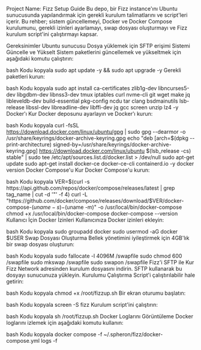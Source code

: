 Project Name: Fizz Setup Guide
Bu depo, bir Fizz instance'ını Ubuntu sunucusunda yapılandırmak için gerekli kurulum talimatlarını ve script'leri içerir. Bu rehber; sistem güncellemeyi, Docker ve Docker Compose kurulumunu, gerekli izinleri ayarlamayı, swap dosyası oluşturmayı ve Fizz kurulum script'ini çalıştırmayı kapsar.

Gereksinimler
Ubuntu sunucusu
Dosya yüklemek için SFTP erişimi
Sistemi Güncelle ve Yükselt
Sistem paketlerini güncellemek ve yükseltmek için aşağıdaki komutu çalıştırın:

bash
Kodu kopyala
sudo apt update -y && sudo apt upgrade -y
Gerekli paketleri kurun:

bash
Kodu kopyala
sudo apt install ca-certificates zlib1g-dev libncurses5-dev libgdbm-dev libnss3-dev tmux iptables curl nvme-cli git wget make jq libleveldb-dev build-essential pkg-config ncdu tar clang bsdmainutils lsb-release libssl-dev libreadline-dev libffi-dev jq gcc screen unzip lz4 -y
Docker'ı Kur
Docker deposunu ayarlayın ve Docker'ı kurun:

bash
Kodu kopyala
curl -fsSL https://download.docker.com/linux/ubuntu/gpg | sudo gpg --dearmor -o /usr/share/keyrings/docker-archive-keyring.gpg
echo "deb [arch=$(dpkg --print-architecture) signed-by=/usr/share/keyrings/docker-archive-keyring.gpg] https://download.docker.com/linux/ubuntu $(lsb_release -cs) stable" | sudo tee /etc/apt/sources.list.d/docker.list > /dev/null
sudo apt-get update
sudo apt-get install docker-ce docker-ce-cli containerd.io -y
docker version
Docker Compose'u Kur
Docker Compose'u kurun:

bash
Kodu kopyala
VER=$(curl -s https://api.github.com/repos/docker/compose/releases/latest | grep tag_name | cut -d '"' -f 4)
curl -L "https://github.com/docker/compose/releases/download/$VER/docker-compose-$(uname -s)-$(uname -m)" -o /usr/local/bin/docker-compose
chmod +x /usr/local/bin/docker-compose
docker-compose --version
Kullanıcı İçin Docker İzinleri
Kullanıcınıza Docker izinleri ekleyin:

bash
Kodu kopyala
sudo groupadd docker
sudo usermod -aG docker $USER
Swap Dosyası Oluşturma
Bellek yönetimini iyileştirmek için 4GB'lık bir swap dosyası oluşturun:

bash
Kodu kopyala
sudo fallocate -l 4096M /swapfile
sudo chmod 600 /swapfile
sudo mkswap /swapfile
sudo swapon /swapfile
Fizz'i SFTP ile Kur
Fizz Network adresinden kurulum dosyasını indirin.
SFTP kullanarak bu dosyayı sunucunuza yükleyin.
Kurulumu Çalıştırma
Script'i çalıştırılabilir hale getirin:

bash
Kodu kopyala
chmod +x /root/fizzup.sh
Bir ekran oturumu başlatın:

bash
Kodu kopyala
screen -S fizz
Kurulum script'ini çalıştırın:

bash
Kodu kopyala
sh /root/fizzup.sh
Docker Loglarını Görüntüleme
Docker loglarını izlemek için aşağıdaki komutu kullanın:

bash
Kodu kopyala
docker compose -f ~/.spheron/fizz/docker-compose.yml logs -f
